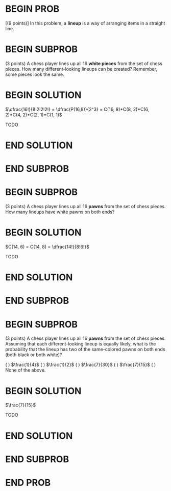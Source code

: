# BEGIN PROB

\[(9 points)\] In this problem, a **lineup** is a way of arranging items
in a straight line.

# BEGIN SUBPROB

(3 points) A chess player lines up all 16 **white pieces** from the set
of chess pieces. How many different-looking lineups can be created?
Remember, some pieces look the same.

# BEGIN SOLUTION

$\dfrac{16!}{8!2!2!2!} = \dfrac{P(16,8)}{2^3} = C(16, 8)*C(8, 2)*C(6, 2)*C(4, 2)*C(2, 1)*C(1, 1)$

TODO

# END SOLUTION

# END SUBPROB

# BEGIN SUBPROB

(3 points) A chess player lines up all 16 **pawns** from the set of
chess pieces. How many lineups have white pawns on both ends?

# BEGIN SOLUTION

$C(14, 6) = C(14, 8) = \dfrac{14!}{8!6!}$

TODO

# END SOLUTION

# END SUBPROB

# BEGIN SUBPROB

(3 points) A chess player lines up all 16 **pawns** from the set of
chess pieces. Assuming that each different-looking lineup is equally
likely, what is the probability that the lineup has two of the
same-colored pawns on both ends (both black or both white)?

( ) $\frac{1}{4}$
( ) $\frac{1}{2}$
( ) $\frac{7}{30}$
( ) $\frac{7}{15}$
( ) None of the above.

# BEGIN SOLUTION

$\frac{7}{15}$

TODO

# END SOLUTION

# END SUBPROB

# END PROB